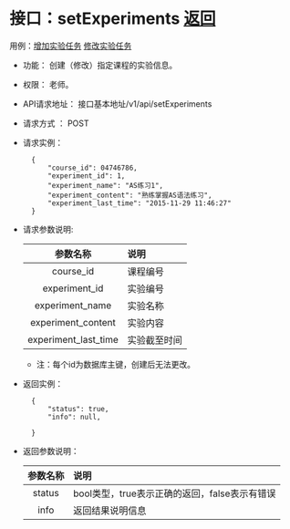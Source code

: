 # 接口：setExperiments  [返回](../../README.md)
用例：[增加实验任务](../用例/增加实验任务.md) [修改实验任务](../用例/修改实验任务.md) 

- 功能：
    创建（修改）指定课程的实验信息。
    
- 权限：
    老师。    
    
- API请求地址： 
    接口基本地址/v1/api/setExperiments

- 请求方式 ：
    POST

- 请求实例：

        {
            "course_id": 04746786,
            "experiment_id": 1,
            "experiment_name": "AS练习1",
            "experiment_content": "熟练掌握AS语法练习",
            "experiment_last_time": "2015-11-29 11:46:27"
        }    
    
        
- 请求参数说明:        

  |参数名称|说明|
  |:---------:|:--------------------------------------------------------|      
  |course_id|课程编号|
  |experiment_id|实验编号|  
  |experiment_name|实验名称|
  |experiment_content|实验内容|
  |experiment_last_time|实验截至时间|
  * 注：每个id为数据库主键，创建后无法更改。
  
- 返回实例：

        {         
            "status": true,
            "info": null,    

        }
 
- 返回参数说明： 
 
  |参数名称|说明|
  |:---------:|:--------------------------------------------------------|      
  |status|bool类型，true表示正确的返回，false表示有错误|
  |info|返回结果说明信息|

